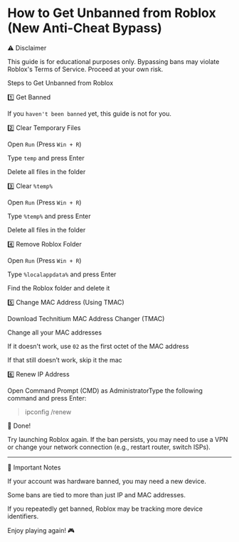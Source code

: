 # How to Get Unbanned from Roblox (New Anti-Cheat Bypass)

⚠️ Disclaimer

This guide is for educational purposes only. Bypassing bans may violate Roblox's Terms of Service. Proceed at your own risk.

Steps to Get Unbanned from Roblox

1️⃣ Get Banned

If you `haven't been banned` yet, this guide is not for you.

2️⃣ Clear Temporary Files

Open `Run` (Press `Win + R`)

Type `temp` and press Enter

Delete all files in the folder

3️⃣ Clear `%temp%`

Open `Run` (Press `Win + R`)

Type `%temp%` and press Enter

Delete all files in the folder

4️⃣ Remove Roblox Folder

Open `Run` (Press `Win + R`)

Type `%localappdata%` and press Enter

Find the Roblox folder and delete it

5️⃣ Change MAC Address (Using TMAC)

Download Technitium MAC Address Changer (TMAC)

Change all your MAC addresses

If it doesn't work, use `02` as the first octet of the MAC address

If that still doesn’t work, skip it the mac 

6️⃣ Renew IP Address

Open Command Prompt (CMD) as AdministratorType the following command and press Enter:

> ipconfig /renew

🎉 Done!

Try launching Roblox again. If the ban persists, you may need to use a VPN or change your network connection (e.g., restart router, switch ISPs).

___

🛑 Important Notes

If your account was hardware banned, you may need a new device.

Some bans are tied to more than just IP and MAC addresses.

If you repeatedly get banned, Roblox may be tracking more device identifiers.

Enjoy playing again! 🎮
